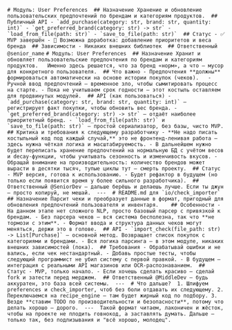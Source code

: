 ``# Модуль: User Preferences  ## Назначение Хранение и обновление пользовательских предпочтений по брендам и категориям продуктов.  ## Публичный API - `add_purchase(category: str, brand: str, quantity: int)` - `get_preferred_brand(category: str) -> str` - `load_from_file(path: str)` - `save_to_file(path: str)`  ## Статус - ✅ MVP завершён - 🔄 Возможна доработка: добавление приоритетов и веса бренда  ## Зависимости - Никаких внешних библиотек  ## Ответственный @senior_name``
``# Модуль: User Preferences  ## Назначение Хранит и обновляет пользовательские предпочтения по брендам и категориям продуктов.   Именно здесь решается, что за бренд «норм», а что — мусор для конкретного пользователя.  ## Что важно - Предпочтения **должны** формироваться автоматически на основе истории покупок (чеков).   - Ручной ввод предпочтений — временное зло, чтобы сымитировать процесс на старте. - Пока не учитываем срок годности — этот костыль оставляем для продвинутых модулей.  ## API (как пользоваться) - `add_purchase(category: str, brand: str, quantity: int)` — регистрирует факт покупки, чтобы обновить вес бренда. - `get_preferred_brand(category: str) -> str` — отдаёт наиболее приоритетный бренд. - `load_from_file(path: str)` и `save_to_file(path: str)` — простой сериализатор, без базы, чисто MVP.  ## Критика и требования к следующему разработчику - **Не надо писать костыльный код под каждый случай,** это не фронтенд-ленивая работа — здесь нужна чёткая логика и масштабируемость. - В дальнейшем нужно будет переписать хранение предпочтений на нормальную БД с учётом весов и decay-функции, чтобы учитывать сезонность и изменчивость вкусов. - Обращай внимание на производительность: количество брендов может вырасти в десятки тысяч, тупые циклы тут — смерть проекту.  ## Статус - MVP версия, готова к использованию. - Будет рефактор в будущем (но только если появится время у более сильного разработчика).  ## Ответственный @SeniorDev — дальше берёшь и делаешь лучше. Если ты джун — просто копируй, не мешай.  ---  # README.md для `io/check_importer`  ## Назначение Парсит чеки и преобразует данные в формат, пригодный для обновления предпочтений пользователя и инвентаря.    ## Особенности - На данном этапе нет сложного NLP, просто базовый парсер с привязкой к брендам. - Без парсера чеков — вся система бесполезна, так что **не тормози с этим**. - Формат ввода и структура данных чеков могут меняться, держи это в голове.  ## API - `import_check(file_path: str) -> List[Purchase]` — основной метод. Возвращает список покупок с категориями и брендами. - Вся логика парсинга — в этом модуле, никаких внешних зависимостей (пока).  ## Требования - Обрабатывай ошибки и не вались, если чек нестандартный. - Добавь простые тесты, чтобы следующий программист не убил систему с первой правкой. - В будущем — интеграция с реальными API магазинов или OCR-распознаванием.  ## Статус - MVP, только начало. - Если хочешь сделать красиво — сделай fork и затести перед мерджем.  ## Ответственный @MiddleDev — будь аккуратен, это база всей системы.  ---  # Что дальше?  1. Шлифуем preferences и check_importer, чтоб без боли отдавать их следующему. 2. Переключаемся на recipe_engine — там будет жирный код по подбору. 3. Везде **ставим TODO по производительности и безопасности**, потому что делать хорошо — дорого.  ---  Такой формат читаем, лаконичен и жёсток, чтобы на проекте не плодить говнокод, а заставлять думать. Дальше — только так, без подлизывания и "всё хорошо, молодец".``
